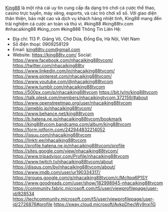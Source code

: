 [King88](https://king88tv.com/) là một nhà cái uy tín cung cấp đa dạng trò chơi cá cược thể thao, casino trực tuyến, máy xèng, esports, và các trò chơi xổ số. Với giao diện thân thiện, bảo mật cao và dịch vụ khách hàng nhiệt tình, King88 mang đến trải nghiệm cá cược an toàn và thú vị.
#king88 #king88tv.com #nhacaiking88 #king_com #king888
Thông Tin Liên Hệ:
- Địa chỉ: 113 P. Giảng Võ, Chợ Dừa, Đống Đa, Hà Nội, Việt Nam
- Số điện thoại: 0909258129
- Email: king88tv.com@gmail.com
- Website: https://king88tv.com/
Social:
https://www.facebook.com/nhacaiking88tvcom/
https://twitter.com/nhacaiking88tv
https://www.linkedin.com/in/nhacaiking88tvcom/
https://www.pinterest.com/nhacaiking88tvcom/
https://www.youtube.com/@nhacaiking88tvcom
https://www.tumblr.com/nhacaiking88tvcom
https://500px.com/p/nhacaiking88tvcom
https://bit.ly/m/king88tvcom
https://talk.plesk.com/members/nhacaikingtvcom.372159/#about
https://www.openstreetmap.org/user/nhacaiking88tvcom
https://ameblo.jp/nhacaiking88tvcom/
https://www.behance.net/king88tvcom
https://b.hatena.ne.jp/nhacaiking88tvcom/bookmark
https://king88tvcom.bandcamp.com/album/king88tvcom
https://form.jotform.com/242944832214052
https://issuu.com/nhacaiking88tvcom
https://linktr.ee/nhacaiking88tvcom
https://profile.hatena.ne.jp/nhacaiking88tvcom/profile
https://sites.google.com/view/nhacaiking88tvcom/
https://www.tripadvisor.com/Profile/nhacaiking88tvcom
https://www.twitch.tv/nhacaiking88tvcom/about
https://disqus.com/by/nhacaiking88tvcom/about/
https://www.imdb.com/user/ur190334317/
https://groups.google.com/g/nhacaiking88tvcom/c/Mcltpq6P1SY
https://www.goodreads.com/user/show/182998945-nhacaiking88tvcom
https://community.fabric.microsoft.com/t5/user/viewprofilepage/user-id/828534
https://techcommunity.microsoft.com/t5/user/viewprofilepage/user-id/2726876#profile
https://sway.cloud.microsoft/AvkpDhecWy9nxi1G